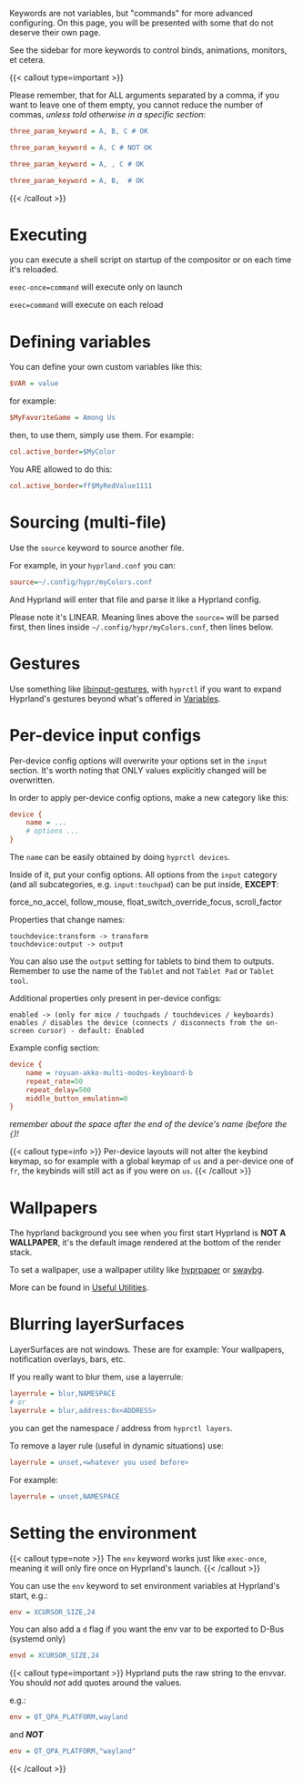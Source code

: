 Keywords are not variables, but "commands" for more advanced configuring. On
this page, you will be presented with some that do not deserve their own page.

See the sidebar for more keywords to control binds, animations, monitors, et
cetera.

{{< callout type=important >}}

Please remember, that for ALL arguments separated by a comma, if you want to
leave one of them empty, you cannot reduce the number of commas, _unless told
otherwise in a specific section_:

```ini
three_param_keyword = A, B, C # OK

three_param_keyword = A, C # NOT OK

three_param_keyword = A, , C # OK

three_param_keyword = A, B,  # OK
```

{{< /callout >}}

# Executing

you can execute a shell script on startup of the compositor or on each time it's
reloaded.

`exec-once=command` will execute only on launch

`exec=command` will execute on each reload

# Defining variables

You can define your own custom variables like this:

```ini
$VAR = value
```

for example:

```ini
$MyFavoriteGame = Among Us
```

then, to use them, simply use them. For example:

```ini
col.active_border=$MyColor
```

You ARE allowed to do this:

```ini
col.active_border=ff$MyRedValue1111
```

# Sourcing (multi-file)

Use the `source` keyword to source another file.

For example, in your `hyprland.conf` you can:

```ini
source=~/.config/hypr/myColors.conf
```

And Hyprland will enter that file and parse it like a Hyprland config.

Please note it's LINEAR. Meaning lines above the `source=` will be parsed first,
then lines inside `~/.config/hypr/myColors.conf`, then lines below.

# Gestures

Use something like
[libinput-gestures](https://github.com/bulletmark/libinput-gestures), with
`hyprctl` if you want to expand Hyprland's gestures beyond what's offered in
[Variables](../Variables).

# Per-device input configs

Per-device config options will overwrite your options set in the `input`
section. It's worth noting that ONLY values explicitly changed will be
overwritten.

In order to apply per-device config options, make a new category like this:

```ini
device {
    name = ...
    # options ...
}
```

The `name` can be easily obtained by doing `hyprctl devices`.

Inside of it, put your config options. All options from the `input` category
(and all subcategories, e.g. `input:touchpad`) can be put inside, **EXCEPT**:

force_no_accel, follow_mouse, float_switch_override_focus, scroll_factor

Properties that change names:

```plain
touchdevice:transform -> transform
touchdevice:output -> output
```

You can also use the `output` setting for tablets to bind them to outputs.
Remember to use the name of the `Tablet` and not `Tablet Pad` or `Tablet tool`.

Additional properties only present in per-device configs:

```plain
enabled -> (only for mice / touchpads / touchdevices / keyboards) enables / disables the device (connects / disconnects from the on-screen cursor) - default: Enabled
```

Example config section:

```ini
device {
    name = royuan-akko-multi-modes-keyboard-b
    repeat_rate=50
    repeat_delay=500
    middle_button_emulation=0
}
```

_remember about the space after the end of the device's name (before the `{`)!_

{{< callout type=info >}} Per-device layouts will not alter the keybind keymap,
so for example with a global keymap of `us` and a per-device one of `fr`, the
keybinds will still act as if you were on `us`. {{< /callout >}}

# Wallpapers

The hyprland background you see when you first start Hyprland is **NOT A
WALLPAPER**, it's the default image rendered at the bottom of the render stack.

To set a wallpaper, use a wallpaper utility like
[hyprpaper](https://github.com/hyprwm/hyprpaper) or
[swaybg](https://github.com/swaywm/swaybg).

More can be found in [Useful Utilities](../../Useful-Utilities).

# Blurring layerSurfaces

LayerSurfaces are not windows. These are for example: Your wallpapers,
notification overlays, bars, etc.

If you really want to blur them, use a layerrule:

```ini
layerrule = blur,NAMESPACE
# or
layerrule = blur,address:0x<ADDRESS>
```

you can get the namespace / address from `hyprctl layers`.

To remove a layer rule (useful in dynamic situations) use:

```ini
layerrule = unset,<whatever you used before>
```

For example:

```ini
layerrule = unset,NAMESPACE
```

# Setting the environment

{{< callout type=note >}} The `env` keyword works just like `exec-once`, meaning
it will only fire once on Hyprland's launch. {{< /callout >}}

You can use the `env` keyword to set environment variables at Hyprland's start,
e.g.:

```ini
env = XCURSOR_SIZE,24
```

You can also add a `d` flag if you want the env var to be exported to D-Bus
(systemd only)

```ini
envd = XCURSOR_SIZE,24
```

{{< callout type=important >}} Hyprland puts the raw string to the envvar. You
should _not_ add quotes around the values.

e.g.:

```ini
env = QT_QPA_PLATFORM,wayland
```

and _**NOT**_

```ini
env = QT_QPA_PLATFORM,"wayland"
```

{{< /callout >}}
